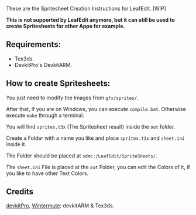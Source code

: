 These are the Spritesheet Creation Instructions for LeafEdit. [WIP]

**This is not supported by LeafEdit anymore, but it can still be used to create Spritesheets for other Apps for example.**

## Requirements:

- Tex3ds.
- DevkitPro's DevkitARM.


## How to create Spritesheets:

You just need to modify the Images from `gfx/sprites/`.

After that, if you are on Windows, you can execute `compile.bat`. Otherwise execute `make` through a terminal. 

You will find `sprites.t3x` (The Spritesheet result) inside the `out` folder.

Create a Folder with a name you like and place `sprites.t3x` and `sheet.ini` inside it.

The Folder should be placed at `sdmc:/LeafEdit/SpriteSheets/`.

The `sheet.ini` File is placed at the `out` Folder, you can edit the Colors of it, if you like to have other Text Colors.

## Credits

[devkitPro](https://github.com/devkitPro), [Wintermute](https://github.com/WinterMute): devkitARM & Tex3ds.
